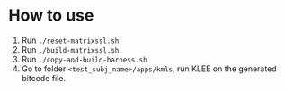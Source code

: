 # How to use

1. Run `./reset-matrixssl.sh`
2. Run `./build-matrixssl.sh`.
3. Run `./copy-and-build-harness.sh`
4. Go to folder `<test_subj_name>/apps/kmls`, run KLEE on the generated bitcode file.
